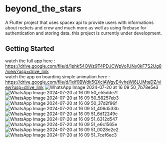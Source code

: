 # beyond_the_stars

A Flutter project that uses spacex api to provide users with informations about rockets and crew and much more 
as well as using firebase for authentication and storing data.
this project is currently under development.

## Getting Started

watch the full app here :
https://drive.google.com/file/d/1phk54OWz9T4PDJCWpVo1UNy0kF7S2Ug8/view?usp=drive_link  <br> 
watch the app on boarding simple animation here :
https://drive.google.com/file/d/1xif0BWdk5QXclAWgyE4vheWj6LUMteDZ/view?usp=drive_link
![WhatsApp Image 2024-07-20 at 16 09 50_7b78e5e3](https://github.com/user-attachments/assets/0f77fbc7-f5cc-4121-a052-72f207042aa5)
![WhatsApp Image 2024-07-20 at 16 09 50_e55dde7f](https://github.com/user-attachments/assets/2d50136c-270f-4eff-a232-44cd1927689b)
![WhatsApp Image 2024-07-20 at 16 09 50_58257eb3](https://github.com/user-attachments/assets/3820fa9d-d346-460f-b868-22bac4c987e7)
![WhatsApp Image 2024-07-20 at 16 09 50_37d2f96f](https://github.com/user-attachments/assets/c7b530ce-f7e3-4726-95b9-000e65ad123f)
![WhatsApp Image 2024-07-20 at 16 09 51_406d533b](https://github.com/user-attachments/assets/00319694-fc8a-4ee3-94fb-353982aa3184)
![WhatsApp Image 2024-07-20 at 16 09 51_6d12249c](https://github.com/user-attachments/assets/d7593622-6c33-4ec4-b7c7-dfe3e9d44652)
![WhatsApp Image 2024-07-20 at 16 09 51_6312d547](https://github.com/user-attachments/assets/1c10876a-48bb-443a-b857-0a0e1ea7129a)
![WhatsApp Image 2024-07-20 at 16 09 51_e6c1565e](https://github.com/user-attachments/assets/9c6b9b07-5ac2-46c3-9b80-777242098829)
![WhatsApp Image 2024-07-20 at 16 09 51_0028e2e2](https://github.com/user-attachments/assets/212c8fec-4d94-4bd4-91ff-4aea0e92cb56)
![WhatsApp Image 2024-07-20 at 16 09 51_7cef6ec3](https://github.com/user-attachments/assets/bc93a532-4051-4566-8f6c-9603f63e7a32)
